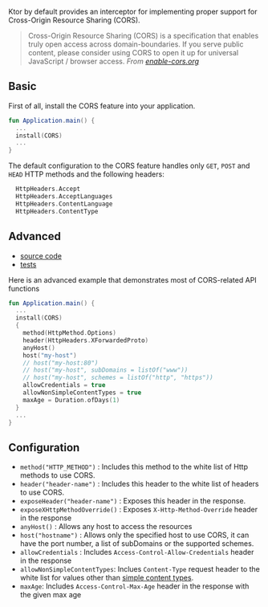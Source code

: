 [//]: # (title: CORS)

<include src="lib.md" include-id="outdated_warning"/>

Ktor by default provides an interceptor for implementing proper support for Cross-Origin Resource Sharing (CORS).

> Cross-Origin Resource Sharing (CORS) is a specification that enables truly open access across domain-boundaries. If you serve public content, please consider using CORS to open it up for universal JavaScript / browser access.
*From [enable-cors.org](http://enable-cors.org/)*



## Basic

First of all, install the CORS feature into your application.

```kotlin
fun Application.main() {
  ...
  install(CORS)
  ...
}
```

The default configuration to the CORS feature handles only `GET`, `POST` and `HEAD` HTTP methods and the following headers:

```kotlin
  HttpHeaders.Accept
  HttpHeaders.AcceptLanguages
  HttpHeaders.ContentLanguage
  HttpHeaders.ContentType
```

## Advanced

- [source code](https://github.com/ktorio/ktor/blob/main/ktor-server/ktor-server-core/jvm/src/io/ktor/features/CORS.kt)
- [tests](https://github.com/ktorio/ktor/blob/main/ktor-server/ktor-server-tests/jvm/test/io/ktor/tests/server/features/CORSTest.kt)

Here is an advanced example that demonstrates most of CORS-related API functions

```kotlin
fun Application.main() {
  ...
  install(CORS)
  {
    method(HttpMethod.Options)
    header(HttpHeaders.XForwardedProto)
    anyHost()
    host("my-host")
    // host("my-host:80")
    // host("my-host", subDomains = listOf("www"))
    // host("my-host", schemes = listOf("http", "https"))
    allowCredentials = true
    allowNonSimpleContentTypes = true
    maxAge = Duration.ofDays(1)
  }
  ...
}
```

## Configuration

- `method("HTTP_METHOD")` : Includes this method to the white list of Http methods to use CORS.
- `header("header-name")` : Includes this header to the white list of headers to use CORS.
- `exposeHeader("header-name")` : Exposes this header in the response.
- `exposeXHttpMethodOverride()` : Exposes `X-Http-Method-Override` header in the response
- `anyHost()` : Allows any host to access the resources
- `host("hostname")` : Allows only the specified host to use CORS, it can have the port number, a list of subDomains or the supported schemes.
- `allowCredentials` : Includes `Access-Control-Allow-Credentials` header in the response
- `allowNonSimpleContentTypes`: Inclues `Content-Type` request header to the white list for values other than [simple content types](https://www.w3.org/TR/cors/#simple-header).
- `maxAge`: Includes `Access-Control-Max-Age` header in the response with the given max age


